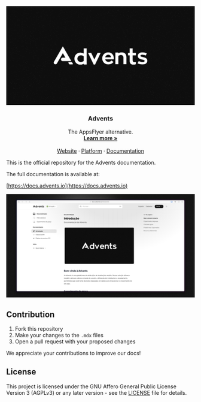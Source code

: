 <a href="https://advents.io/?utm_medium=social&utm_source=github&utm_campaign=docs-repo">
  <img alt="Advents is the mobile attribution tool for modern apps." src="./.github/og.png">
</a>

<h3 align="center">Advents</h3>

<p align="center">
  The AppsFlyer alternative.
  <br />
  <a href="https://advents.io/?utm_medium=social&utm_source=github&utm_campaign=docs-repo"><strong>Learn more »</strong></a>
  <br />
  <br />
  <a href="https://advents.io/?utm_medium=social&utm_source=github&utm_campaign=docs-repo">Website</a>
  ·
  <a href="https://app.advents.io">Platform</a>
  ·
  <a href="https://docs.advents.io">Documentation</a>
</p>

This is the official repository for the Advents documentation.

The full documentation is available at:

[https://docs.advents.io](https://docs.advents.io)

<img alt="Advents is the mobile attribution tool for modern apps." src="./.github/preview-docs.png">

## Contribution

1. Fork this repository
2. Make your changes to the `.mdx` files
3. Open a pull request with your proposed changes

We appreciate your contributions to improve our docs!

## License

This project is licensed under the GNU Affero General Public License Version 3 (AGPLv3) or any later version - see the [LICENSE](LICENSE) file for details.
